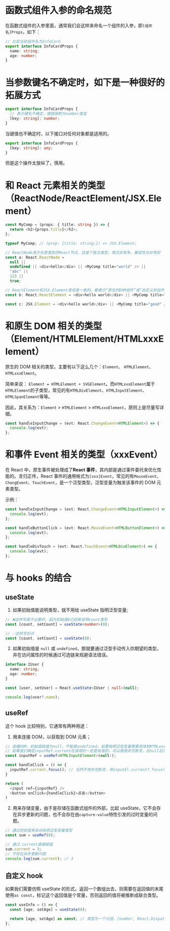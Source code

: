 # 函数式组件入参的命名规范

在函数式组件的入参里面，通常我们会这样来命名一个组件的入参，即`[组件名]Props`，如下：

```ts
// 比如当前组件名为InfoCard
export interface InfoCardProps {
  name: string;
  age: number;
}
```

# 当参数键名不确定时，如下是一种很好的拓展方式

```ts
export interface InfoCardProps {
  // 表示键名不确定，键值限制为number类型
  [key: string]: number;
}
```

当键值也不确定时，以下接口对任何对象都是适用的。

```ts
export interface InfoCardProps {
  [key: string]: any;
}
```

但是这个操作太放纵了，慎用。

# 和 React 元素相关的类型（ReactNode/ReactElement/JSX.Element）

```ts
const MyComp = (props: { title: string }) => {
  return <h2>{props.title}</h2>;
};

typeof MyComp; // (prop: {title: string;}) => JSX.Element;

// ReactNode表示任意类型的React节点，这是个联合类型，情况非常多，兼容性也非常好
const a: React.ReactNode =
  null ||
  undefined || <div>hello</div> || <MyComp title="world" /> ||
  "abc" ||
  123 ||
  true;

// ReactElement和JSX.Element表现是一致的，都表示“原生的DOM组件”或“自定义的组件的执行结果”。
const b: React.ReactElement = <div>hello world</div> || <MyComp title="good" />;

const c: JSX.Element = <div>hello world</div> || <MyComp title="good" />;
```

# 和原生 DOM 相关的类型（Element/HTMLElement/HTMLxxxElement）

原生的 DOM 相关的类型，主要有以下这么几个：`Element`、 `HTMLElement`、`HTMLxxxElment`。

简单来说： `Element = HTMLElement + SVGElement`。而`HTMLxxxElement`属于`HTMLElement`的子类型，常见的有`HTMLDivElement`、`HTMLInputElement`、`HTMLSpanElement`等等。

因此，其关系为：`Element` > `HTMLElement` > `HTMLxxxElement`，原则上是尽量写详细。

```ts
const handleInputChange = (evt: React.ChangeEvent<HTMLElement>) => {
  console.log(evt);
};
```

# 和事件 Event 相关的类型（xxxEvent）

在 React 中，原生事件被处理成了**React 事件**，其内部是通过事件委托来优化性能的。言归正传，React 事件的通用格式为`[xxx]Event`，常见的有`MouseEvent`、`ChangEvent`、`TouchEvent`，是一个泛型类型，泛型变量为触发该事件的 DOM 元素类型。

示例：

```ts
const handleInputChange = (evt: React.ChangeEvent<HTMLInputElement>) => {
  console.log(evt);
};

const handleButtonClick = (evt: React.MouseEvent<HTMLButtonElement>) => {
  console.log(evt);
};

const handleDivTouch = (evt: React.TouchEvent<HTMLDivElement>) => {
  console.log(evt);
};
```

# 与 hooks 的结合

## useState

1. 如果初始值能说明类型，就不用给 useState 指明泛型变量;

```ts
// ❌这样写是不必要的，因为初始值0已经能说明count类型
const [count, setCount] = useState<number>(0);

// ✅这样写好点
const [count, setCount] = useState(0);
```

2. 如果初始值是 `null` 或 `undefined`，那就要通过泛型手动传入你期望的类型，并在访问属性的时候通过可选链来规避语法错误。

```ts
interface IUser {
  name: string;
  age: number;
}

const [user, setUser] = React.useState<IUser | null>(null);

console.log(user?.name);
```

## useRef

这个 hook 比较特别，它通常有两种用途：

1. 用来连接 DOM，以获取到 DOM 元素；

```ts
// 连接DOM，初始值赋值为null，不能是undefined，如要指明泛型变量需要具体到HTMLxxxElement
// 如果我们确定inputRef.current在调用时一定是有值的，可以使用非空断言，在null后添加!
const inputRef = useRef<HTMLInputElement>(null!);

const handleClick = () => {
  inputRef.current.focus(); // 当然不用非空断言，用inputEl.current?.focus()可选链也是可以的
}

return (
  <input ref={inputRef} />
  <button onClick={handleClick}>点击</button>
)
```

2. 用来存储变量，由于是存储在函数式组件的外部，比起 useState，它不会存在异步更新的问题，也不会存在由`capture-value`特性引发的过时变量的问题。

```ts
// 通过初始值来自动指明泛型变量类型
const sum = useRef(0);

// 通过.current直接赋值
sum.current = 3;
// 不存在异步更新问题
console.log(sum.current); // 3
```

## 自定义 hook

如果我们需要仿照 useState 的形式，返回一个数组出去，则需要在返回值的末尾使用`as const`，标记这个返回值是个常量，否则返回的值将被推断成联合类型。

```ts
const useInfo = () => {
  const [age, setAge] = useState(0);

  return [age, setAge] as const; // 类型为一个元组，[number, React.Dispatch<React.SetStateAction<number>>]
};
```
